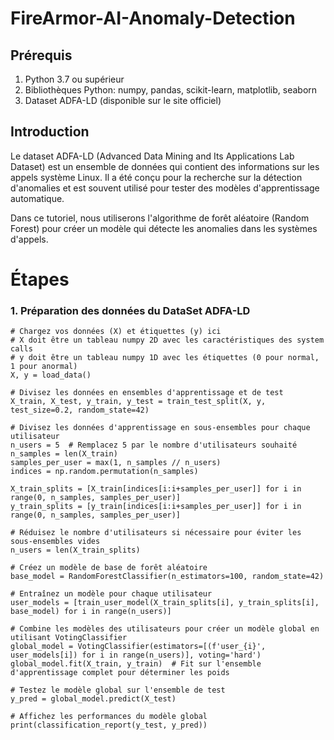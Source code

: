 # FireArmor-AI-Anomaly-Detection

## Prérequis
  1. Python 3.7 ou supérieur
  2. Bibliothèques Python: numpy, pandas, scikit-learn, matplotlib, seaborn
  3. Dataset ADFA-LD (disponible sur le site officiel)


## Introduction
Le dataset ADFA-LD (Advanced Data Mining and Its Applications Lab Dataset) est un ensemble de données qui contient des informations sur les appels système Linux. Il a été conçu pour la recherche sur la détection d'anomalies et est souvent utilisé pour tester des modèles d'apprentissage automatique.

Dans ce tutoriel, nous utiliserons l'algorithme de forêt aléatoire (Random Forest) pour créer un modèle qui détecte les anomalies dans les systèmes d'appels.

# Étapes

### 1. Préparation des données du DataSet ADFA-LD











```
# Chargez vos données (X) et étiquettes (y) ici
# X doit être un tableau numpy 2D avec les caractéristiques des system calls
# y doit être un tableau numpy 1D avec les étiquettes (0 pour normal, 1 pour anormal)
X, y = load_data()

# Divisez les données en ensembles d'apprentissage et de test
X_train, X_test, y_train, y_test = train_test_split(X, y, test_size=0.2, random_state=42)

# Divisez les données d'apprentissage en sous-ensembles pour chaque utilisateur
n_users = 5  # Remplacez 5 par le nombre d'utilisateurs souhaité
n_samples = len(X_train)
samples_per_user = max(1, n_samples // n_users)
indices = np.random.permutation(n_samples)

X_train_splits = [X_train[indices[i:i+samples_per_user]] for i in range(0, n_samples, samples_per_user)]
y_train_splits = [y_train[indices[i:i+samples_per_user]] for i in range(0, n_samples, samples_per_user)]

# Réduisez le nombre d'utilisateurs si nécessaire pour éviter les sous-ensembles vides
n_users = len(X_train_splits)

# Créez un modèle de base de forêt aléatoire
base_model = RandomForestClassifier(n_estimators=100, random_state=42)

# Entraînez un modèle pour chaque utilisateur
user_models = [train_user_model(X_train_splits[i], y_train_splits[i], base_model) for i in range(n_users)]

# Combine les modèles des utilisateurs pour créer un modèle global en utilisant VotingClassifier
global_model = VotingClassifier(estimators=[(f'user_{i}', user_models[i]) for i in range(n_users)], voting='hard')
global_model.fit(X_train, y_train)  # Fit sur l'ensemble d'apprentissage complet pour déterminer les poids

# Testez le modèle global sur l'ensemble de test
y_pred = global_model.predict(X_test)

# Affichez les performances du modèle global
print(classification_report(y_test, y_pred))
```
